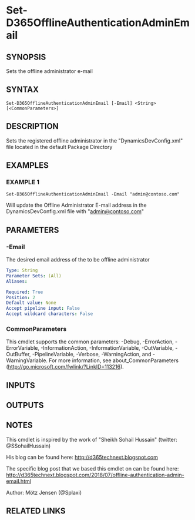 ﻿---
external help file: d365fo.tools-help.xml
Module Name: d365fo.tools
online version:
schema: 2.0.0
---

# Set-D365OfflineAuthenticationAdminEmail

## SYNOPSIS
Sets the offline administrator e-mail

## SYNTAX

```
Set-D365OfflineAuthenticationAdminEmail [-Email] <String> [<CommonParameters>]
```

## DESCRIPTION
Sets the registered offline administrator in the "DynamicsDevConfig.xml" file located in the default Package Directory

## EXAMPLES

### EXAMPLE 1
```
Set-D365OfflineAuthenticationAdminEmail -Email "admin@contoso.com"
```

Will update the Offline Administrator E-mail address in the DynamicsDevConfig.xml file with "admin@contoso.com"

## PARAMETERS

### -Email
The desired email address of the to be offline administrator

```yaml
Type: String
Parameter Sets: (All)
Aliases:

Required: True
Position: 2
Default value: None
Accept pipeline input: False
Accept wildcard characters: False
```

### CommonParameters
This cmdlet supports the common parameters: -Debug, -ErrorAction, -ErrorVariable, -InformationAction, -InformationVariable, -OutVariable, -OutBuffer, -PipelineVariable, -Verbose, -WarningAction, and -WarningVariable.
For more information, see about_CommonParameters (http://go.microsoft.com/fwlink/?LinkID=113216).

## INPUTS

## OUTPUTS

## NOTES
This cmdlet is inspired by the work of "Sheikh Sohail Hussain" (twitter: @SSohailHussain)

His blog can be found here:
http://d365technext.blogspot.com

The specific blog post that we based this cmdlet on can be found here:
http://d365technext.blogspot.com/2018/07/offline-authentication-admin-email.html

Author: Mötz Jensen (@Splaxi)

## RELATED LINKS
